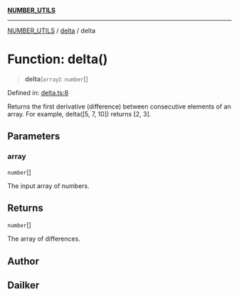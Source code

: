 [**NUMBER_UTILS**](../../README.md)

***

[NUMBER_UTILS](../../README.md) / [delta](../README.md) / delta

# Function: delta()

> **delta**(`array`): `number`[]

Defined in: [delta.ts:8](https://github.com/dailker/everyutil/blob/9f9d77d7401f21657d579473c8868c96f7b4bad7/src/number/delta.ts#L8)

Returns the first derivative (difference) between consecutive elements of an array.
For example, delta([5, 7, 10]) returns [2, 3].

## Parameters

### array

`number`[]

The input array of numbers.

## Returns

`number`[]

The array of differences.

## Author

## Dailker
